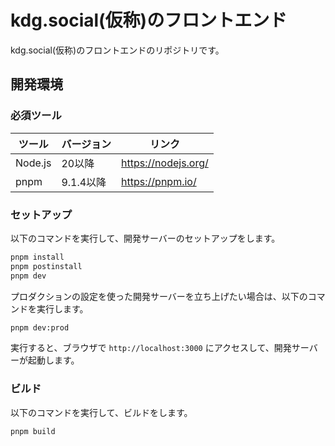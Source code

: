 # kdg.social(仮称)のフロントエンド

kdg.social(仮称)のフロントエンドのリポジトリです。

## 開発環境

### 必須ツール

| ツール | バージョン | リンク |
| --- | --- | --- |
| Node.js | 20以降 | <https://nodejs.org/> |
| pnpm | 9.1.4以降 | <https://pnpm.io/> |

### セットアップ

以下のコマンドを実行して、開発サーバーのセットアップをします。

```bash
pnpm install
pnpm postinstall
pnpm dev
```

プロダクションの設定を使った開発サーバーを立ち上げたい場合は、以下のコマンドを実行します。

```bash
pnpm dev:prod
```

実行すると、ブラウザで `http://localhost:3000` にアクセスして、開発サーバーが起動します。

### ビルド

以下のコマンドを実行して、ビルドをします。

```bash
pnpm build
```
